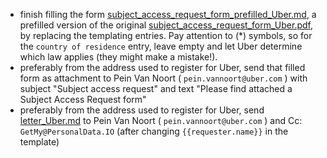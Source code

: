 - finish filling the form [subject_access_request_form_prefilled_Uber.md](subject_access_request_form_prefilled_Uber.md), a prefilled version of the original [subject_access_request_form_Uber.pdf](subject_access_request_form_Uber.pdf), by replacing the templating entries. Pay attention to (*) symbols, so for the `country of residence` entry, leave empty and let Uber determine which law applies (they might make a mistake!). 
-  preferably from the address used to register for Uber, send that filled form as attachment to Pein Van Noort ( `pein.vannoort@uber.com` ) with subject "Subject access request" and text "Please find attached a Subject Access Request form"
-  preferably from the address used to register for Uber, send [letter_Uber.md](letter_Uber.md) to Pein Van Noort ( `pein.vannoort@uber.com` ) and Cc: `GetMy@PersonalData.IO` (after changing `{{requester.name}}` in the template)
